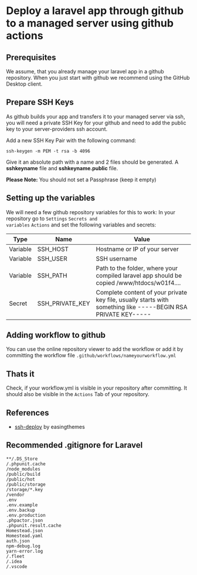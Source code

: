 # Deploy a laravel app through github to a managed server using github actions

## Prerequisites

We assume, that you already manage your laravel app in a github repository. When you just start with github we recommend using the GitHub Desktop client.

## Prepare SSH Keys

As github builds your app and transfers it to your managed server via ssh, you will need a private SSH Key for your github and need to add the public key to your server-providers ssh account.

Add a new SSH Key Pair with the following command:

```
ssh-keygen -m PEM -t rsa -b 4096
```

Give it an absolute path with a name and 2 files should be generated. A **sshkeyname** file and **sshkeyname.public** file.

**Please Note:** You should not set a Passphrase (keep it empty)

## Setting up the variables

We will need a few github repository variables for this to work:
In your repository go to <code>Settings</code> <code>Secrets and variables</code> <code>Actions</code> and set the following variables and secrets:

| Type          | Name               | Value |
| ------------- |--------------------|-------|
| Variable      | SSH_HOST           | Hostname or IP of your server
| Variable      | SSH_USER           | SSH username
| Variable      | SSH_PATH           | Path to the folder, where your compiled laravel app should be copied /www/htdocs/w01f4....
| Secret        | SSH_PRIVATE_KEY    | Complete content of your private key file, usually starts with something like -----BEGIN RSA PRIVATE KEY-----

## Adding workflow to github

You can use the online repository viewer to add the workflow or add it by committing the workflow file <code>.github/workflows/nameyourworkflow.yml</code>

## Thats it

Check, if your workflow.yml is visible in your repository after committing. It should also be visible in the <code>Actions</code> Tab of your repository.

## References

- <a href="https://github.com/easingthemes/ssh-deploy">ssh-deploy</A> by easingthemes

## Recommended .gitignore for Laravel

```
**/.DS_Store
/.phpunit.cache
/node_modules
/public/build
/public/hot
/public/storage
/storage/*.key
/vendor
.env
.env.example
.env.backup
.env.production
.phpactor.json
.phpunit.result.cache
Homestead.json
Homestead.yaml
auth.json
npm-debug.log
yarn-error.log
/.fleet
/.idea
/.vscode
```
